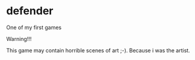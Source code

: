 # defender
One of my first games

Warning!!!

This game may contain horrible scenes of art ;-). Because i was the artist.
